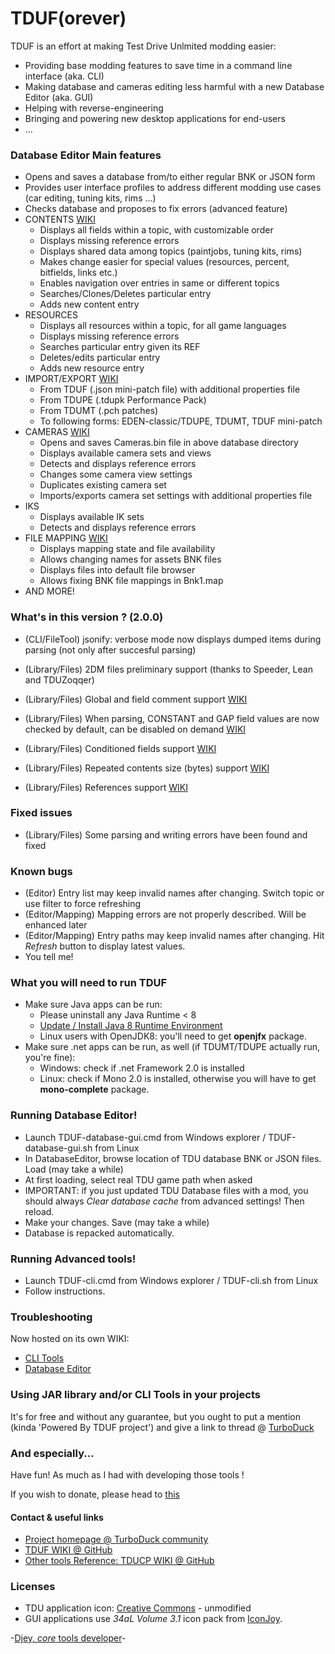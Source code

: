 # TDUF(orever)

TDUF is an effort at making Test Drive Unlmited modding easier:

* Providing base modding features to save time in a command line interface (aka. CLI)
* Making database and cameras editing less harmful with a new Database Editor (aka. GUI)
* Helping with reverse-engineering
* Bringing and powering new desktop applications for end-users
* ...


### Database Editor Main features
* Opens and saves a database from/to either regular BNK or JSON form
* Provides user interface profiles to address different modding use cases (car editing, tuning kits, rims ...)
* Checks database and proposes to fix errors (advanced feature)
* CONTENTS [WIKI](https://github.com/djey47/tduf/wiki/Quick-Tour-Editor)
    * Displays all fields within a topic, with customizable order
    * Displays missing reference errors
    * Displays shared data among topics (paintjobs, tuning kits, rims)
    * Makes change easier for special values (resources, percent, bitfields, links etc.)
    * Enables navigation over entries in same or different topics
    * Searches/Clones/Deletes particular entry
    * Adds new content entry
* RESOURCES
    * Displays all resources within a topic, for all game languages
    * Displays missing reference errors
    * Searches particular entry given its REF
    * Deletes/edits particular entry
    * Adds new resource entry
* IMPORT/EXPORT [WIKI](https://github.com/djey47/tduf/wiki/Quick-Tour-Editor#import--export-data)
    * From TDUF (.json mini-patch file) with additional properties file
    * From TDUPE (.tdupk Performance Pack)
    * From TDUMT (.pch patches)
    * To following forms: EDEN-classic/TDUPE, TDUMT, TDUF mini-patch
* CAMERAS [WIKI](https://github.com/djey47/tduf/wiki/Adjust-Cameras-Editor)
    * Opens and saves Cameras.bin file in above database directory
    * Displays available camera sets and views
    * Detects and displays reference errors
    * Changes some camera view settings
    * Duplicates existing camera set
    * Imports/exports camera set settings with additional properties file
* IKS
    * Displays available IK sets
    * Detects and displays reference errors
* FILE MAPPING [WIKI](https://github.com/djey47/tduf/wiki/File-Mapping-Editor)
    * Displays mapping state and file availability
    * Allows changing names for assets BNK files
    * Displays files into default file browser
    * Allows fixing BNK file mappings in Bnk1.map 
* AND MORE!


### What's in this version ? (2.0.0)
* (CLI/FileTool) jsonify: verbose mode now displays dumped items during parsing (not only after succesful parsing)

* (Library/Files) 2DM files preliminary support (thanks to Speeder, Lean and TDUZoqqer)
* (Library/Files) Global and field comment support [WIKI](https://github.com/djey47/tduf/wiki/Reverse-Engineering-Structure)
* (Library/Files) When parsing, CONSTANT and GAP field values are now checked by default, can be disabled on demand [WIKI](https://github.com/djey47/tduf/wiki/Reverse-Engineering-Structure)
* (Library/Files) Conditioned fields support [WIKI](https://github.com/djey47/tduf/wiki/Reverse-Engineering-Structure#conditions)
* (Library/Files) Repeated contents size (bytes) support [WIKI](https://github.com/djey47/tduf/wiki/Reverse-Engineering-Structure#contentssize-attribute)
* (Library/Files) References support [WIKI](https://github.com/djey47/tduf/wiki/Reverse-Engineering-Structure#references)


### Fixed issues
* (Library/Files) Some parsing and writing errors have been found and fixed


### Known bugs
* (Editor) Entry list may keep invalid names after changing. Switch topic or use filter to force refreshing
* (Editor/Mapping) Mapping errors are not properly described. Will be enhanced later
* (Editor/Mapping) Entry paths may keep invalid names after changing. Hit *Refresh* button to display latest values.
* You tell me!


### What you will need to run TDUF
* Make sure Java apps can be run:
    - Please uninstall any Java Runtime < 8
    - [Update / Install Java 8 Runtime Environment](http://www.oracle.com/technetwork/java/javase/downloads/jre8-downloads-2133155.html)
    - Linux users with OpenJDK8: you'll need to get **openjfx** package.
* Make sure .net apps can be run, as well (if TDUMT/TDUPE actually run, you're fine):
    - Windows: check if .net Framework 2.0 is installed
    - Linux: check if Mono 2.0 is installed, otherwise you will have to get **mono-complete** package.


### Running Database Editor!
- Launch TDUF-database-gui.cmd from Windows explorer / TDUF-database-gui.sh from Linux
- In DatabaseEditor, browse location of TDU database BNK or JSON files. Load (may take a while)
- At first loading, select real TDU game path when asked 
- IMPORTANT: if you just updated TDU Database files with a mod, you should always *Clear database cache* from advanced settings! Then reload.
- Make your changes. Save (may take a while)
- Database is repacked automatically.


### Running Advanced tools!
- Launch TDUF-cli.cmd from Windows explorer / TDUF-cli.sh from Linux
- Follow instructions.


### Troubleshooting
Now hosted on its own WIKI:
- [CLI Tools](https://github.com/djey47/tduf/wiki/Troubleshooting)
- [Database Editor](https://github.com/djey47/tduf/wiki/Troubleshooting-Editor)


### Using JAR library and/or CLI Tools in your projects
It's for free and without any guarantee, but you ought to put a mention (kinda 'Powered By TDUF project') and give a link to thread @ [TurboDuck](http://forum.turboduck.net/threads/32570-Djey-Discussion-about-new-modding-possibilities)


### And especially...
Have fun! As much as I had with developing those tools !

If you wish to donate, please head to [this](http://bit.ly/13YI3bP)

#### Contact & useful links

* [Project homepage @ TurboDuck community](http://forum.turboduck.net/forums/79-tdu-mod-tools-support)
* [TDUF WIKI @ GitHub](https://github.com/djey47/tduf/wiki)
* [Other tools Reference: TDUCP WIKI @ GitHub](https://github.com/djey47/tdu-cp/wiki/Tools-reference)


### Licenses

* TDU application icon: [Creative Commons](https://creativecommons.org/licenses/by-nc-nd/4.0/#) - unmodified
* GUI applications use *34aL Volume 3.1* icon pack from [IconJoy](http://icojam.com).

-[Djey, *core* tools developer](https://github.com/djey47)-
